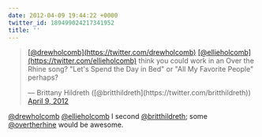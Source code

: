 ```yaml
---
date: 2012-04-09 19:44:22 +0000
twitter_id: 189499024217341952
title: ''
---
```


<blockquote class="twitter-tweet"><p lang="en" dir="ltr"><a href="https://twitter.com/drewholcomb?ref_src=twsrc%5Etfw">[@drewholcomb](https://twitter.com/drewholcomb)</a> <a href="https://twitter.com/ellieholcomb?ref_src=twsrc%5Etfw">[@ellieholcomb](https://twitter.com/ellieholcomb)</a> think you could work in an Over the Rhine song? &quot;Let&#39;s Spend the Day in Bed&quot; or &quot;All My Favorite People&quot; perhaps?</p>&mdash; Brittany Hildreth ([@britthildreth](https://twitter.com/britthildreth)) <a href="https://twitter.com/britthildreth/status/189495544010375168?ref_src=twsrc%5Etfw">April 9, 2012</a></blockquote>
<script async src="https://platform.twitter.com/widgets.js" charset="utf-8"></script>

[@drewholcomb](https://twitter.com/drewholcomb) [@ellieholcomb](https://twitter.com/ellieholcomb) I second [@britthildreth](https://twitter.com/britthildreth); some [@overtherhine](https://twitter.com/overtherhine) would be awesome.
